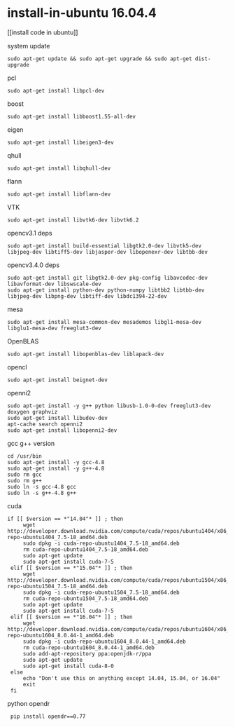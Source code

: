 # install-in-ubuntu 16.04.4
[[install code in ubuntu]]

system update

    sudo apt-get update && sudo apt-get upgrade && sudo apt-get dist-upgrade

pcl

    sudo apt-get install libpcl-dev 

boost

    sudo apt-get install libboost1.55-all-dev

eigen

    sudo apt-get install libeigen3-dev

qhull

    sudo apt-get install libqhull-dev

flann

    sudo apt-get install libflann-dev

VTK

    sudo apt-get install libvtk6-dev libvtk6.2

opencv3.1 deps

    sudo apt-get install build-essential libgtk2.0-dev libvtk5-dev libjpeg-dev libtiff5-dev libjasper-dev libopenexr-dev libtbb-dev

opencv3.4.0 deps

    sudo apt-get install git libgtk2.0-dev pkg-config libavcodec-dev libavformat-dev libswscale-dev
    sudo apt-get install python-dev python-numpy libtbb2 libtbb-dev libjpeg-dev libpng-dev libtiff-dev libdc1394-22-dev

mesa

    sudo apt-get install mesa-common-dev mesademos libgl1-mesa-dev libglu1-mesa-dev freeglut3-dev
    
OpenBLAS

    sudo apt-get install libopenblas-dev liblapack-dev 
    
opencl

    sudo apt-get install beignet-dev
    
openni2

    sudo apt-get install -y g++ python libusb-1.0-0-dev freeglut3-dev doxygen graphviz
    sudo apt-get install libudev-dev 
    apt-cache search openni2
    sudo apt-get install libopenni2-dev 
    
gcc g++ version

    cd /usr/bin
    sudo apt-get install -y gcc-4.8
    sudo apt-get install -y g++-4.8
    sudo rm gcc 
    sudo rm g++ 
    sudo ln -s gcc-4.8 gcc
    sudo ln -s g++-4.8 g++
    
cuda

    if [[ $version == *"14.04"* ]] ; then
         wget http://developer.download.nvidia.com/compute/cuda/repos/ubuntu1404/x86_64/cuda-repo-ubuntu1404_7.5-18_amd64.deb
         sudo dpkg -i cuda-repo-ubuntu1404_7.5-18_amd64.deb
         rm cuda-repo-ubuntu1404_7.5-18_amd64.deb
         sudo apt-get update
         sudo apt-get install cuda-7-5
     elif [[ $version == *"15.04"* ]] ; then
         wget http://developer.download.nvidia.com/compute/cuda/repos/ubuntu1504/x86_64/cuda-repo-ubuntu1504_7.5-18_amd64.deb
         sudo dpkg -i cuda-repo-ubuntu1504_7.5-18_amd64.deb
         rm cuda-repo-ubuntu1504_7.5-18_amd64.deb
         sudo apt-get update
         sudo apt-get install cuda-7-5
     elif [[ $version == *"16.04"* ]] ; then
         wget http://developer.download.nvidia.com/compute/cuda/repos/ubuntu1604/x86_64/cuda-repo-ubuntu1604_8.0.44-1_amd64.deb
         sudo dpkg -i cuda-repo-ubuntu1604_8.0.44-1_amd64.deb
         rm cuda-repo-ubuntu1604_8.0.44-1_amd64.deb
         sudo add-apt-repository ppa:openjdk-r/ppa 
         sudo apt-get update
         sudo apt-get install cuda-8-0
     else
         echo "Don't use this on anything except 14.04, 15.04, or 16.04"
         exit
     fi

python opendr

     pip install opendr==0.77
